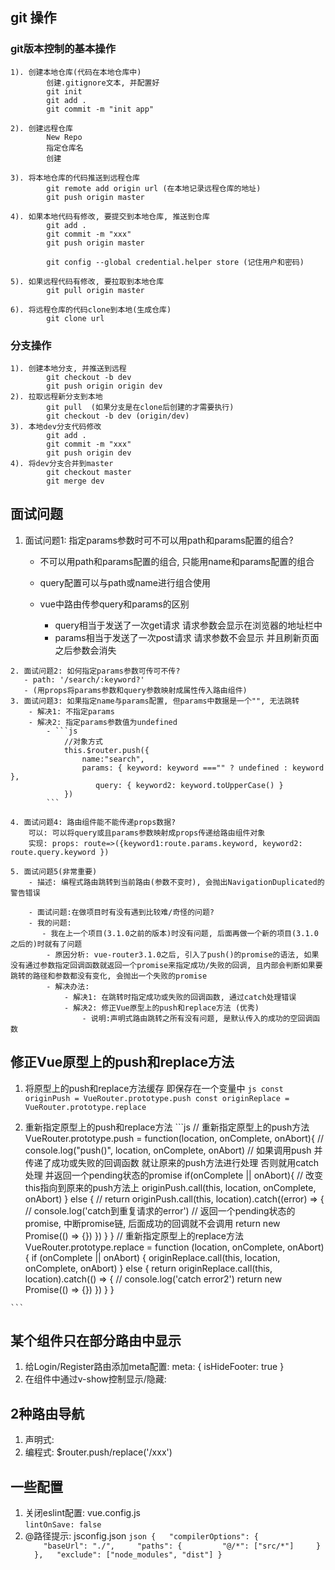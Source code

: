 ## git 操作

### git版本控制的基本操作
	1). 创建本地仓库(代码在本地仓库中)
			创建.gitignore文本, 并配置好
			git init
			git add .
			git commit -m "init app"

	2). 创建远程仓库
		    New Repo
			指定仓库名
			创建		

	3). 将本地仓库的代码推送到远程仓库
			git remote add origin url (在本地记录远程仓库的地址)
			git push origin master

	4). 如果本地代码有修改, 要提交到本地仓库, 推送到仓库
			git add .
			git commit -m "xxx"
			git push origin master

			git config --global credential.helper store (记住用户和密码)

	5). 如果远程代码有修改, 要拉取到本地仓库
			git pull origin master

	6). 将远程仓库的代码clone到本地(生成仓库)
			git clone url

### 分支操作
	1). 创建本地分支, 并推送到远程
			git checkout -b dev
			git push origin origin dev
	2). 拉取远程新分支到本地
			git pull  (如果分支是在clone后创建的才需要执行)
			git checkout -b dev (origin/dev)
	3). 本地dev分支代码修改
			git add .
			git commit -m "xxx"
			git push origin dev
	4). 将dev分支合并到master
			git checkout master
			git merge dev

## 面试问题

   1. 面试问题1: 指定params参数时可不可以用path和params配置的组合?
       - 不可以用path和params配置的组合, 只能用name和params配置的组合
	   - query配置可以与path或name进行组合使用

       - vue中路由传参query和params的区别
         - query相当于发送了一次get请求  请求参数会显示在浏览器的地址栏中
         - params相当于发送了一次post请求  请求参数不会显示  并且刷新页面之后参数会消失 
	
    2. 面试问题2: 如何指定params参数可传可不传?    
       - path: '/search/:keyword?'
       - (用props将params参数和query参数映射成属性传入路由组件)
	3. 面试问题3: 如果指定name与params配置, 但params中数据是一个"", 无法跳转
		- 解决1: 不指定params     
		- 解决2: 指定params参数值为undefined  
    		- ```js
                //对象方式
                this.$router.push({
                    name:"search",
                    params: { keyword: keyword ==="" ? undefined : keyword },
                       query: { keyword2: keyword.toUpperCase() }
                })
            ```

	4. 面试问题4: 路由组件能不能传递props数据?
		可以: 可以将query或且params参数映射成props传递给路由组件对象
		实现: props: route=>({keyword1:route.params.keyword, keyword2: route.query.keyword })

    5. 面试问题5(非常重要)
		- 描述: 编程式路由跳转到当前路由(参数不变时), 会抛出NavigationDuplicated的警告错误

		- 面试问题:在做项目时有没有遇到比较难/奇怪的问题?
		- 我的问题: 
		   - 我在上一个项目(3.1.0之前的版本)时没有问题, 后面再做一个新的项目(3.1.0之后的)时就有了问题
    		- 原因分析: vue-router3.1.0之后, 引入了push()的promise的语法, 如果没有通过参数指定回调函数就返回一个promise来指定成功/失败的回调, 且内部会判断如果要跳转的路径和参数都没有变化, 会抛出一个失败的promise
			- 解决办法:
				- 解决1: 在跳转时指定成功或失败的回调函数, 通过catch处理错误
				- 解决2: 修正Vue原型上的push和replace方法 (优秀)
				    - 说明:声明式路由跳转之所有没有问题, 是默认传入的成功的空回调函数

## 修正Vue原型上的push和replace方法

   1. 将原型上的push和replace方法缓存  即保存在一个变量中
    ```js
        const originPush = VueRouter.prototype.push
        const originReplace = VueRouter.prototype.replace
    ```

   2. 重新指定原型上的push和replace方法
    ```js
    //  重新指定原型上的push方法  
        VueRouter.prototype.push = function(location, onComplete, onAbort){
            // console.log("push()", location, onComplete, onAbort)
            // 如果调用push 并传递了成功或失败的回调函数 就让原来的push方法进行处理  否则就用catch处理  并返回一个pending状态的promise
            if(onComplete || onAbort){
                // 改变this指向到原来的push方法上
                originPush.call(this, location, onComplete, onAbort)
            } else {
                // 
                return originPush.call(this, location).catch((error) => {
                    // console.log('catch到重复请求的error')
                    // 返回一个pending状态的promise, 中断promise链, 后面成功的回调就不会调用
                    return new Promise(() => {})
                })
            }
        }
    //  重新指定原型上的replace方法
        VueRouter.prototype.replace = function (location, onComplete, onAbort) {
            if (onComplete || onAbort) {
                originReplace.call(this, location, onComplete, onAbort) 
            } else {
                return originReplace.call(this, location).catch(() => {
                //   console.log('catch error2')
                return new Promise(() => {})
                })
            }
        }

    ```

## 某个组件只在部分路由中显示
   1. 给Login/Register路由添加meta配置: 
		meta: {
			isHideFooter: true
		}
   2. 在组件中通过v-show控制显示/隐藏: 
		<Footer v-show="!$route.meta.isHideFooter">

## 2种路由导航
   1. 声明式: <router-link to="/xxx">
   2. 编程式: $router.push/replace('/xxx')

## 一些配置
   1. 关闭eslint配置: vue.config.js  
             `lintOnSave: false`
   2. @路径提示: jsconfig.json
    ```json
        {
          "compilerOptions": {
            "baseUrl": "./",
            "paths": {
                "@/*": ["src/*"]
            }
          },
          "exclude": ["node_modules", "dist"]
        }
    ```
